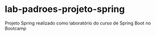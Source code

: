 # lab-padroes-projeto-spring
 Projeto Spring realizado como laboratório do curso de Spring Boot no Bootcamp
